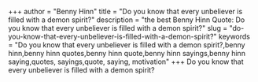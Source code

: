 +++
author = "Benny Hinn"
title = "Do you know that every unbeliever is filled with a demon spirit?"
description = "the best Benny Hinn Quote: Do you know that every unbeliever is filled with a demon spirit?"
slug = "do-you-know-that-every-unbeliever-is-filled-with-a-demon-spirit?"
keywords = "Do you know that every unbeliever is filled with a demon spirit?,benny hinn,benny hinn quotes,benny hinn quote,benny hinn sayings,benny hinn saying,quotes, sayings,quote, saying, motivation"
+++
Do you know that every unbeliever is filled with a demon spirit?
